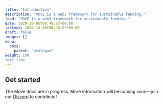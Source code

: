 ```yaml
---
title: "Introduction"
description: "MOVE is a web3 framework for sustainable funding."
lead: "MOVE is a web3 framework for sustainable funding."
date: 2020-10-06T08:48:57+00:00
lastmod: 2020-10-06T08:48:57+00:00
draft: false
images: []
menu:
  docs:
    parent: "prologue"
weight: 100
toc: true
---
```


## Get started

The Move docs are in progress. More information will be coming soon—join our [Discord](https://discord.gg/movexyz) to contribute!
